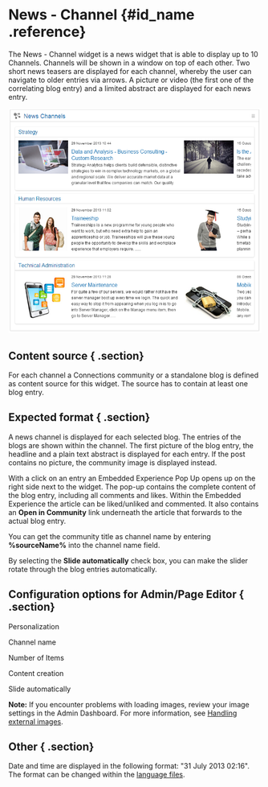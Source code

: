# News - Channel {#id_name .reference}

The News - Channel widget is a news widget that is able to display up to 10 Channels. Channels will be shown in a window on top of each other. Two short news teasers are displayed for each channel, whereby the user can navigate to older entries via arrows. A picture or video \(the first one of the correlating blog entry\) and a limited abstract are displayed for each news entry.

![image](images/image081.png)

## Content source { .section}

For each channel a Connections community or a standalone blog is defined as content source for this widget. The source has to contain at least one blog entry.

## Expected format { .section}

A news channel is displayed for each selected blog. The entries of the blogs are shown within the channel. The first picture of the blog entry, the headline and a plain text abstract is displayed for each entry. If the post contains no picture, the community image is displayed instead.

With a click on an entry an Embedded Experience Pop Up opens up on the right side next to the widget. The pop-up contains the complete content of the blog entry, including all comments and likes. Within the Embedded Experience the article can be liked/unliked and commented. It also contains an **Open in Community** link underneath the article that forwards to the actual blog entry.

You can get the community title as channel name by entering **%sourceName%** into the channel name field.

By selecting the **Slide automatically** check box, you can make the slider rotate through the blog entries automatically.

## Configuration options for Admin/Page Editor { .section}

Personalization

Channel name

Number of Items

Content creation

Slide automatically

**Note:** If you encounter problems with loading images, review your image settings in the Admin Dashboard. For more information, see [Handling external images](cec-handling-external-images.md).

## Other { .section}

Date and time are displayed in the following format: "31 July 2013 02:16". The format can be changed within the [language files](cec-customizethelanguagefile.md#).


